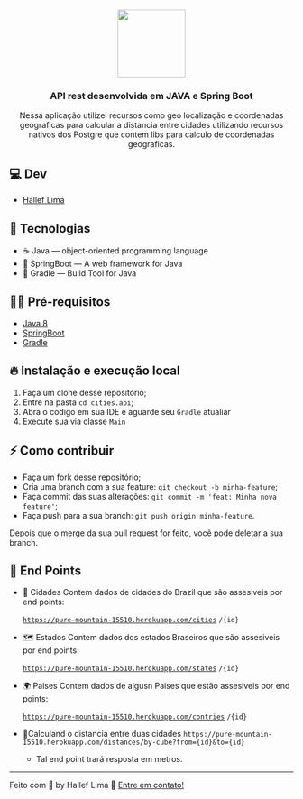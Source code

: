 <h1 align="center">
  <img alt="" src="https://i.imgur.com/y8389Qn.png" width="120px" />
</h1>

<h3 align="center">
  API rest desenvolvida em JAVA e Spring Boot
</h3>

<p align="center">Nessa aplicação utilizei recursos como geo localização e coordenadas geograficas para calcular a distancia entre cidades utilizando recursos nativos dos Postgre que contem libs para calculo de coordenadas geograficas.</p>


## 💻 Dev

- [Hallef Lima](https://github.com/halleflima)

## 🚀 Tecnologias

- ☕ Java — object-oriented programming language
- 🍃 SpringBoot — A web framework for Java
- 🐘 Gradle — Build Tool for Java

## ✋🏻 Pré-requisitos

- [Java 8](https://developers.redhat.com/products/openjdk/download?sc_cid=7013a000002pqUWAAY)
- [SpringBoot](https://spring.io/projects/spring-boot)
- [Gradle](https://gradle.org/)

## 🔥 Instalação e execução local

1. Faça um clone desse repositório;
2. Entre na pasta `cd cities.api`;
3. Abra o codigo em sua IDE e aguarde seu `Gradle` atualiar
4. Execute sua via classe `Main`

## ⚡️ Como contribuir

- Faça um fork desse repositório;
- Cria uma branch com a sua feature: `git checkout -b minha-feature`;
- Faça commit das suas alterações: `git commit -m 'feat: Minha nova feature'`;
- Faça push para a sua branch: `git push origin minha-feature`.

Depois que o merge da sua pull request for feito, você pode deletar a sua branch.

## 📝 End Points

- 🌃 Cidades
  Contem dados de cidades do Brazil que são assesiveis por end points:

    [`https://pure-mountain-15510.herokuapp.com/cities`](https://pure-mountain-15510.herokuapp.com/cities)
    `/{id}`

- 🗺 Estados
    Contem dados dos estados Braseiros que são assesiveis por end points:

    [`https://pure-mountain-15510.herokuapp.com/states`](https://pure-mountain-15510.herokuapp.com/states)
    `/{id}`

- 🌍 Paises
    Contem dados de algusn Paises que estão assesiveis por end points:

    [`https://pure-mountain-15510.herokuapp.com/contries`](https://pure-mountain-15510.herokuapp.com/contries)
    `/{id}`

- 📐Calculand o distancia entre duas cidades
    `https://pure-mountain-15510.herokuapp.com/distances/by-cube?from={id}&to={id}`
    - Tal end point trará resposta em metros.

---

Feito com 💖 by Hallef Lima 👋 [Entre em contato!](https://www.linkedin.com/in/hallef-lima-13a8b8108)